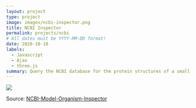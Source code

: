 ```yaml
---
layout: project
type: project
image: images/ncbi-inspector.png
title: NCBI Inspector
permalink: projects/ncbi
# All dates must be YYYY-MM-DD format!
date: 2020-10-10
labels:
  - Javascript
  - Ajax
  - three.js
summary: Query the NCBI database for the protein structures of a small number of viruses.
---
```


<div class="ui small rounded images">
  <img class="ui image" src="../images/ncbi-inspector.png">
  <!-- <img class="ui image" src="../images/micromouse-robot-2.jpg">
  <img class="ui image" src="../images/micromouse.jpg">
  <img class="ui image" src="../images/micromouse-circuit.png"> -->
</div>

<!-- Micromouse is an event where small robot “mice” solve a 16 x 16 maze.  Events are held worldwide.  The maze is made up of a 16 by 16 gird of cells, each 180 mm square with walls 50 mm high.  The mice are completely autonomous robots that must find their way from a predetermined starting position to the central area of the maze unaided.  The mouse will need to keep track of where it is, discover walls as it explores, map out the maze and detect when it has reached the center.  having reached the center, the mouse will typically perform additional searches of the maze until it has found the most optimal route from the start to the center.  Once the most optimal route has been determined, the mouse will run that route in the shortest possible time.

For this project, I was the lead programmer who was responsible for programming the various capabilities of the mouse.  I started by programming the basics, such as sensor polling and motor actuation using interrupts.  From there, I then programmed the basic PD controls for the motors of the mouse.  The PD control the drive so that the mouse would stay centered while traversing the maze and keep the mouse driving straight.  I also programmed basic algorithms used to solve the maze such as a right wall hugger and a left wall hugger algorithm.  From there I worked on a flood-fill algorithm to help the mouse track where it is in the maze, and to map the route it takes.  We finished with the fastest mouse who finished the maze within our college.

Here is some code that illustrates how we read values from the line sensors: -->

<!-- ```js
byte ADCRead(byte ch)
{
    word value;
    ADC1SC1 = ch;
    while (ADC1SC1_COCO != 1)
    {   // wait until ADC conversion is completed   
    }
    return ADC1RL;  // lower 8-bit value out of 10-bit data from the ADC
}
``` -->

<!-- You can learn more at the [UH Micromouse Website](http://www-ee.eng.hawaii.edu/~mmouse/about.html). -->



Source: <a href="https://github.com/summer-mute/NCBI-Model-Organism-Inspector"><i class="large github icon"></i>NCBI-Model-Organism-Inspector</a>